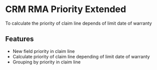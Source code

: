 CRM RMA Priority Extended
=========================

To calculate the priority of claim line depends of limit date 
of warranty

Features
--------

- New field priority in claim line
- Calculate priority of claim line depending of limit date of warranty
- Grouping by priority in claim line


